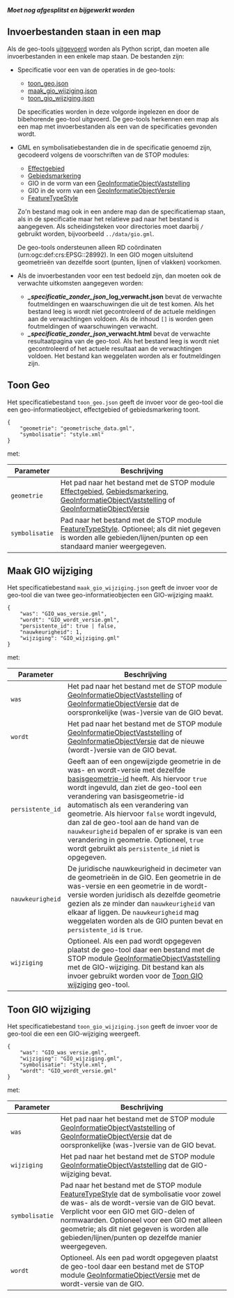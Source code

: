 _**Moet nog afgesplitst en bijgewerkt worden**_

## Invoerbestanden staan in een map
Als de geo-tools [uitgevoerd](Geo-tools-uitvoeren) worden als Python script, dan moeten alle invoerbestanden in een enkele map staan. De bestanden zijn:

* Specificatie voor een van de operaties in de geo-tools:
    * [toon_geo.json](#toon-geo)
    * [maak_gio_wijziging.json](#maak-gio-wijziging)
    * [toon_gio_wijziging.json](#toon-gio-wijziging)

    De specificaties worden in deze volgorde ingelezen en door de bibehorende geo-tool uitgvoerd. De geo-tools herkennen een map als een map met invoerbestanden als een van de specificaties gevonden wordt.

* GML en symbolisatiebestanden die in de specificatie genoemd zijn, gecodeerd volgens de voorschriften van de STOP modules:
    * [Effectgebied](@@@STOP_Documentatie_Url@@@geo_xsd_Element_geo_Effectgebied.html)
    * [Gebiedsmarkering](@@@STOP_Documentatie_Url@@@geo_xsd_Element_geo_Gebiedsmarkering.html)
    * GIO in de vorm van een [GeoInformatieObjectVaststelling](@@@STOP_Documentatie_Url@@@geo_xsd_Element_geo_GeoInformatieObjectVaststelling.html)
    * GIO in de vorm van een [GeoInformatieObjectVersie](@@@STOP_Documentatie_Url@@@geo_xsd_Element_geo_GeoInformatieObjectVersie.html)
    * [FeatureTypeStyle](@@@STOP_Documentatie_Url@@@se_xsd_Element_se_FeatureTypeStyle.html)

    Zo'n bestand mag ook in een andere map dan de specificatiemap staan, als in de specificatie maar het relatieve pad naar het bestand is aangegeven. Als scheidingsteken voor directories moet daarbij `/` gebruikt worden, bijvoorbeeld `../data/gio.gml`.

    De geo-tools ondersteunen alleen RD coördinaten (urn:ogc:def:crs:EPSG::28992). In een GIO mogen uitsluitend geometrieën van dezelfde soort (punten, lijnen of vlakken) voorkomen.


* Als de invoerbestanden voor een test bedoeld zijn, dan moeten ook de verwachte uitkomsten aangegeven worden:
    * ***_specificatie_zonder_json*_log_verwacht.json** bevat de verwachte foutmeldingen en waarschuwingen die uit de test komen. Als het bestand leeg is wordt niet gecontroleerd of de actuele meldingen aan de verwachtingen voldoen. Als de inhoud `[]` is worden geen foutmeldingen of waarschuwingen verwacht.
    * ***_specificatie_zonder_json*_verwacht.html** bevat de verwachte resultaatpagina van de geo-tool. Als het bestand leeg is wordt niet gecontroleerd of het actuele resultaat aan de verwachtingen voldoen. Het bestand kan weggelaten worden als er foutmeldingen zijn.

## Toon Geo
Het specificatiebestand `toon_geo.json` geeft de invoer voor de geo-tool die een geo-informatieobject, effectgebied of gebiedsmarkering toont.
```
{
    "geometrie": "geometrische_data.gml",
    "symbolisatie": "style.xml"
}
```
met:

| Parameter | Beschrijving |
| --------- | ------------ |
| `geometrie` | Het pad naar het bestand met de STOP module [Effectgebied](@@@STOP_Documentatie_Url@@@geo_xsd_Element_geo_Effectgebied.html), [Gebiedsmarkering](@@@STOP_Documentatie_Url@@@geo_xsd_Element_geo_Gebiedsmarkering.html), [GeoInformatieObjectVaststelling](@@@STOP_Documentatie_Url@@@geo_xsd_Element_geo_GeoInformatieObjectVaststelling.html) of [GeoInformatieObjectVersie](@@@STOP_Documentatie_Url@@@geo_xsd_Element_geo_GeoInformatieObjectVersie.html) |
| `symbolisatie` | Pad naar het bestand met de STOP module [FeatureTypeStyle](@@@STOP_Documentatie_Url@@@se_xsd_Element_se_FeatureTypeStyle.html). Optioneel; als dit niet gegeven is worden alle gebieden/lijnen/punten op een standaard manier weergegeven. |

## Maak GIO wijziging
Het specificatiebestand `maak_gio_wijziging.json` geeft de invoer voor de geo-tool die van twee geo-informatieobjecten een GIO-wijziging maakt.
```
{
    "was": "GIO_was_versie.gml",
    "wordt": "GIO_wordt_versie.gml",
    "persistente_id": true | false,
    "nauwkeurigheid": 1,
    "wijziging": "GIO_wijziging.gml"
}
```
met:

| Parameter | Beschrijving |
| --------- | ------------ |
| `was` | Het pad naar het bestand met de STOP module [GeoInformatieObjectVaststelling](@@@STOP_Documentatie_Url@@@geo_xsd_Element_geo_GeoInformatieObjectVaststelling.html) of [GeoInformatieObjectVersie](@@@STOP_Documentatie_Url@@@geo_xsd_Element_geo_GeoInformatieObjectVersie.html) dat de oorspronkelijke (was-)versie van de GIO bevat.|
| `wordt` | Het pad naar het bestand met de STOP module [GeoInformatieObjectVaststelling](@@@STOP_Documentatie_Url@@@geo_xsd_Element_geo_GeoInformatieObjectVaststelling.html) of [GeoInformatieObjectVersie](@@@STOP_Documentatie_Url@@@geo_xsd_Element_geo_GeoInformatieObjectVersie.html) dat de nieuwe (wordt-)versie van de GIO bevat.|
| `persistente_id` | Geeft aan of een ongewijzigde geometrie in de was- en wordt-versie met dezelfde [basisgeometrie-id](@@@Basisgeometrie_Url@@@) heeft. Als hiervoor `true` wordt ingevuld, dan ziet de geo-tool een verandering van basisgeometrie-id automatisch als een verandering van geometrie. Als hiervoor `false` wordt ingevuld, dan zal de geo-tool aan de hand van de `nauwkeurigheid` bepalen of er sprake is van een verandering in geometrie. Optioneel, `true` wordt gebruikt als `persistente_id` niet is opgegeven. |
| `nauwkeurigheid` | De juridische nauwkeurigheid in decimeter van de geometrieën in de GIO. Een geometrie in de was-versie en een geometrie in de wordt-versie worden juridisch als dezelfde geometrie gezien als ze minder dan `nauwkeurigheid` van elkaar af liggen. De `nauwkeurigheid` mag weggelaten worden als de GIO punten bevat en `persistente_id` is `true`. |
| `wijziging` | Optioneel. Als een pad wordt opgegeven plaatst de geo-tool daar een bestand met de STOP module [GeoInformatieObjectVaststelling](@@@STOP_Documentatie_Url@@@geo_xsd_Element_geo_GeoInformatieObjectVaststelling.html) met de GIO-wijziging. Dit bestand kan als invoer gebruikt worden voor de [Toon GIO wijziging](#toon-gio-wijziging) geo-tool. |


## Toon GIO wijziging
Het specificatiebestand `toon_gio_wijziging.json` geeft de invoer voor de geo-tool die een een GIO-wijziging weergeeft.
```
{
    "was": "GIO_was_versie.gml",
    "wijziging": "GIO_wijziging.gml",
    "symbolisatie": "style.xml",
    "wordt": "GIO_wordt_versie.gml"
}
```
met:

| Parameter | Beschrijving |
| --------- | ------------ |
| `was` | Het pad naar het bestand met de STOP module [GeoInformatieObjectVaststelling](@@@STOP_Documentatie_Url@@@geo_xsd_Element_geo_GeoInformatieObjectVaststelling.html) of [GeoInformatieObjectVersie](@@@STOP_Documentatie_Url@@@geo_xsd_Element_geo_GeoInformatieObjectVersie.html) dat de oorspronkelijke (was-)versie van de GIO bevat.|
| `wijziging` | Het pad naar het bestand met de STOP module [GeoInformatieObjectVaststelling](@@@STOP_Documentatie_Url@@@geo_xsd_Element_geo_GeoInformatieObjectVaststelling.html) dat de GIO-wijziging bevat.|
| `symbolisatie` | Pad naar het bestand met de STOP module [FeatureTypeStyle](@@@STOP_Documentatie_Url@@@se_xsd_Element_se_FeatureTypeStyle.html) dat de symbolisatie voor zowel de was- als de wordt-versie van de GIO bevat. Verplicht voor een GIO met GIO-delen of normwaarden. Optioneel voor een GIO  met alleen geometrie; als dit niet gegeven is worden alle gebieden/lijnen/punten op dezelfde manier weergegeven. |
| `wordt` | Optioneel. Als een pad wordt opgegeven plaatst de geo-tool daar een bestand met de STOP module [GeoInformatieObjectVersie](@@@STOP_Documentatie_Url@@@geo_xsd_Element_geo_GeoInformatieObjectVersie.html) met de wordt-versie van de GIO. |
